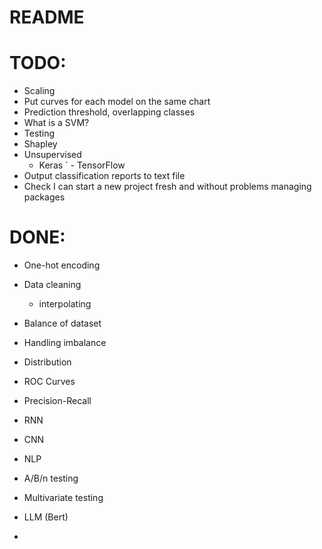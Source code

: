 # README

# TODO:
- Scaling
- Put curves for each model on the same chart
- Prediction threshold, overlapping classes
- What is a SVM?
- Testing
- Shapley
- Unsupervised
  - Keras
    `  - TensorFlow
- Output classification reports to text file
- Check I can start a new project fresh and without problems managing packages

# DONE:
- One-hot encoding
- Data cleaning
  - interpolating
- Balance of dataset
- Handling imbalance
- Distribution
- ROC Curves
- Precision-Recall
- RNN
- CNN
- NLP
- A/B/n testing
- Multivariate testing

- LLM (Bert)


- 